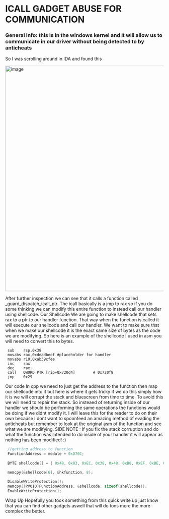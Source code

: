 # ICALL GADGET ABUSE FOR COMMUNICATION
### General info: this is in the windows kernel and it will allow us to communicate in our driver without being detected to by anticheats
So I was scrolling around in IDA and found this

<img width="715" alt="image" src="https://github.com/nolanpierce/ICALL-GADGET/assets/157973674/20a76b68-fc8c-42a9-9f02-b3e17b94e4fe">

After further inspection we can see that it calls a function called _guard_dispatch_icall_ptr. The icall basically is a jmp to rax so if you do some thinking we can modify this entire function to instead call our handler using shellcode.
Our Shellcode
We are going to make shellcode that sets rax to a ptr to our handler function. That way when the function is called it will execute our shellcode and call our handler. We want to make sure that when we make our shellcode it is the exact same size of bytes as the code we are modifying. So here is an example of the shellcode I used in asm you will need to convert this to bytes.
```
 sub    rsp,0x38
 movabs rax,0xdeadbeef #placeholder for handler
 movabs r10,0xab39cfee
 inc    rax
 dec    rax
 call   QWORD PTR [rip+0x720d4]        # 0x720f8
 jmp    0x29
```
Our code
In cpp we need to just get the address to the function then map our shellcode into it but here is where it gets tricky if we do this simply how it is we will corrupt the stack and bluescreen from time to time. To avoid this we will need to repair the stack. So insteaed of returning inside of our handler we should be performing the same operations the functions would be doing if we didnt modify it. I will leave this for the reader to do on their own because I dont want to spoonfeed an amazing method of evading the anticheats but remember to look at the original asm of the function and see what we are modifying. SIDE NOTE : If you fix the stack corruption and do what the function was intended to do inside of your handler it will appear as nothing has been modified! :)
```c
 //getting address to function
 FunctionAddress = module + 0xD70C; 
  
 BYTE shellcode[] = { 0x48, 0x83, 0xEC, 0x38, 0x48, 0xB8, 0xEF, 0xBE, 0xAD, 0xDE, 0x00, 0x00, 0x00, 0x00, 0x49, 0xBA, 0xEE, 0xCF, 0x39, 0xAB, 0x00, 0x00, 0x00, 0x00, 0x48, 0xFF, 0xC0, 0x48, 0xFF, 0xC8, 0xFF, 0x15, 0xD4, 0x20, 0x07, 0x00, 0xE9, 0x00, 0x00, 0x00, 0x00 };

 memcpy(&shellcode[6], &hkfunction, 8);

 DisableWriteProtection();
 memcpy((PVOID)FunctionAddress, &shellcode, sizeof(shellcode));
 EnableWriteProtection();
```
Wrap Up
Hopefully you took something from this quick write up just know that you can find other gadgets aswell that will do tons more the more complex the better.
